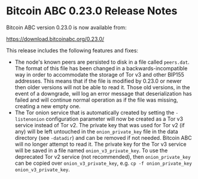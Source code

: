 # Bitcoin ABC 0.23.0 Release Notes

Bitcoin ABC version 0.23.0 is now available from:

  <https://download.bitcoinabc.org/0.23.0/>

This release includes the following features and fixes:
 - The node's known peers are persisted to disk in a file called `peers.dat`. The
   format of this file has been changed in a backwards-incompatible way in order to
   accommodate the storage of Tor v3 and other BIP155 addresses. This means that if
   the file is modified by 0.23.0 or newer then older versions will not be able to
   read it. Those old versions, in the event of a downgrade, will log an error
   message that deserialization has failed and will continue normal operation
   as if the file was missing, creating a new empty one.
 - The Tor onion service that is automatically created by setting the
   `-listenonion` configuration parameter will now be created as a Tor v3 service
   instead of Tor v2. The private key that was used for Tor v2 (if any) will be
   left untouched in the `onion_private_key` file in the data directory (see
   `-datadir`) and can be removed if not needed. Bitcoin ABC will no longer
   attempt to read it. The private key for the Tor v3 service will be saved in a
   file named `onion_v3_private_key`. To use the deprecated Tor v2 service (not
   recommended), then `onion_private_key` can be copied over
   `onion_v3_private_key`, e.g.
   `cp -f onion_private_key onion_v3_private_key`.

